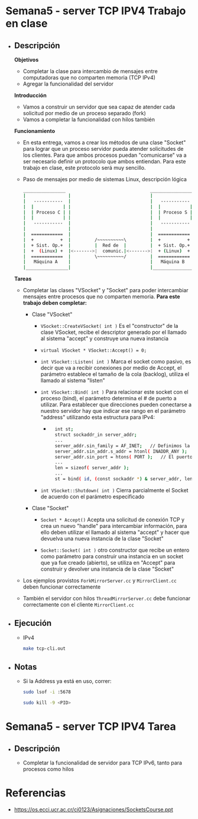 # Semana5 - server TCP IPV4 Trabajo en clase
  - ## Descripción 
 
    **Objetivos**

    -   Completar la clase para intercambio de mensajes entre computadoras que no comparten memoria (TCP IPv4)
    -   Agregar la funcionalidad del servidor

    **Introducción**

    -   Vamos a construir un servidor que sea capaz de atender cada solicitud por medio de un proceso separado (fork)
    -   Vamos a completar la funcionalidad con hilos también

    **Funcionamiento**

    -   En esta entrega, vamos a crear los métodos de una clase "Socket" para lograr que un proceso servidor pueda atender solicitudes de los clientes.  Para que ambos procesos puedan "comunicarse" va a ser necesario definir un protocolo que ambos entiendan.  Para este trabajo en clase, este protocolo será muy sencillo.

    -   Paso de mensajes por medio de sistemas Linux, descripción lógica

        ```bash
        ________________                                ________________
        |                |                              |                |
        |   -----------  |                              |   -----------  |
        |  |           | |                              |  |           | |
        |  | Proceso C | |                              |  | Proceso S | |
        |  |           | |                              |  |           | |
        |   -----------  |                              |   -----------  |
        |                |                              |                |
        |  ============  |                              |  ============  |
        |  +          +  |         /~~~~~~~~~~\         |  +          +  |
        |  + Sist. Op.+  |         |  Red de  |         |  + Sist. Op.+  |
        |  +  (Linux) +  |<------->|  comunic.|<------->|  + (Linux)  +  |
        |  ============  |         \~~~~~~~~~~/         |  ============  |
        |   Máquina A    |                              |   Máquina B    |
        |________________|                              |________________|
        ```
    
    **Tareas**

    -   Completar las clases "VSocket" y "Socket" para poder intercambiar mensajes entre procesos que no comparten memoria. **Para este trabajo deben completar:**

        - Clase "VSocket"

            - ```VSocket::CreateVSocket( int )``` Es el "constructor" de la clase VSocket, recibe el descriptor generado por el llamado al sistema "accept" y construye una nueva instancia

            - ```virtual VSocket * VSocket::Accept() = 0;```

            - ```int VSocket::Listen( int )``` Marca el socket como pasivo, es decir que va a recibir conexiones por medio de Accept, el parámetro establece el tamaño de la cola (backlog), utiliza el llamado al sistema "listen"

            - ```int VSocket::Bind( int )``` Para relacionar este socket con el proceso (bind), el parámetro determina el # de puerto a utilizar. Para establecer que direcciones pueden conectarse a nuestro servidor hay que indicar ese rango en el parámetro "address" utilizando esta estructura para IPv4:

                - ```bash
                    int st;
                    struct sockaddr_in server_addr;
                    ...
                    server_addr.sin_family = AF_INET;	// Definimos la familia para IPv4
                    server_addr.sin_addr.s_addr = htonl( INADDR_ANY );	// Establecemos cualquier dirección
                    server_addr.sin_port = htons( PORT );	// El puerto asociado al servicio
                    ...
                    len = sizeof( server_addr );
                    ...
                    st = bind( id, (const sockaddr *) & server_addr, len );
                    ```

            - ```int VSocket::Shutdown( int )``` Cierra parcialmente el Socket de acuerdo con el parámetro especificado

        - Clase "Socket"
            - ```Socket * Accept()``` Acepta una solicitud de conexión TCP y crea un nuevo "handle" para intercambiar información, para ello deben utilizar el llamado al sistema "accept" y hacer que devuelva una nueva instancia de la clase "Socket"

            - ```Socket::Socket( int )``` otro constructor que recibe un entero como parámetro para construir una instancia en un socket que ya fue creado (abierto), se utiliza en "Accept" para construir y devolver una instancia de la clase "Socket"

    - Los ejemplos provistos `ForkMirrorServer.cc` y `MirrorClient.cc` deben funcionar correctamente

    - También el servidor con hilos `ThreadMirrorServer.cc` debe funcionar correctamente con el cliente `MirrorClient.cc`

   - ## Ejecución
     - IPv4
        ```bash
        make tcp-cli.out
        ```

- ## Notas
	- Si la Address ya está en uso, correr:
		```bash
		sudo lsof -i :5678
		```
		```bash
		sudo kill -9 <PID>
		```
	
# Semana5 - server TCP IPV4 Tarea

  - ## Descripción 

    -   Completar la funcionalidad de servidor para TCP IPv6, tanto para procesos como hilos

# Referencias

-   https://os.ecci.ucr.ac.cr/ci0123/Asignaciones/SocketsCourse.ppt